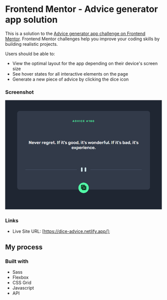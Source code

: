 # Frontend Mentor - Advice generator app solution

This is a solution to the [Advice generator app challenge on Frontend Mentor](https://www.frontendmentor.io/challenges/advice-generator-app-QdUG-13db). Frontend Mentor challenges help you improve your coding skills by building realistic projects.

Users should be able to:

- View the optimal layout for the app depending on their device's screen size
- See hover states for all interactive elements on the page
- Generate a new piece of advice by clicking the dice icon


### Screenshot

![](./advice.PNG)


### Links

- Live Site URL: [https://dice-advice.netlify.app/];

## My process

### Built with

- Sass
- Flexbox
- CSS Grid
- Javascript
- API

